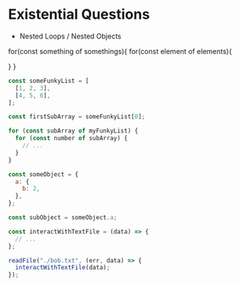 # Existential Questions

- Nested Loops / Nested Objects

for(const something of somethings){
for(const element of elements){

}
}

```jsx
const someFunkyList = [
  [1, 2, 3],
  [4, 5, 6],
];

const firstSubArray = someFunkyList[0];

for (const subArray of myFunkyList) {
  for (const number of subArray) {
    // ...
  }
}

const someObject = {
  a: {
    b: 2,
  },
};

const subObject = someObject.a;

const interactWithTextFile = (data) => {
  // ...
};

readFile("./bob.txt", (err, data) => {
  interactWithTextFile(data);
});
```
